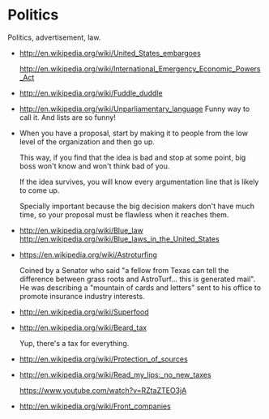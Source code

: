 # Politics

Politics, advertisement, law.

-   <http://en.wikipedia.org/wiki/United_States_embargoes>

    <http://en.wikipedia.org/wiki/International_Emergency_Economic_Powers_Act>

-   <http://en.wikipedia.org/wiki/Fuddle_duddle>

-   <http://en.wikipedia.org/wiki/Unparliamentary_language> Funny way to call it. And lists are so funny!

-   When you have a proposal, start by making it to people from the low level of the organization and then go up.

    This way, if you find that the idea is bad and stop at some point, big boss won't know and won't think bad of you.

    If the idea survives, you will know every argumentation line that is likely to come up.

    Specially important because the big decision makers don't have much time, so your proposal must be flawless when it reaches them.

-   <http://en.wikipedia.org/wiki/Blue_law>
    <http://en.wikipedia.org/wiki/Blue_laws_in_the_United_States>

-   <https://en.wikipedia.org/wiki/Astroturfing>

    Coined by a Senator who said "a fellow from Texas can tell the difference between grass roots and AstroTurf... this is generated mail". He was describing a "mountain of cards and letters" sent to his office to promote insurance industry interests.

-   <http://en.wikipedia.org/wiki/Superfood>

-   <http://en.wikipedia.org/wiki/Beard_tax>

    Yup, there's a tax for everything.

-   <http://en.wikipedia.org/wiki/Protection_of_sources>

-   <http://en.wikipedia.org/wiki/Read_my_lips:_no_new_taxes>

    <https://www.youtube.com/watch?v=RZtaZTEO3jA>

-   <http://en.wikipedia.org/wiki/Front_companies>

